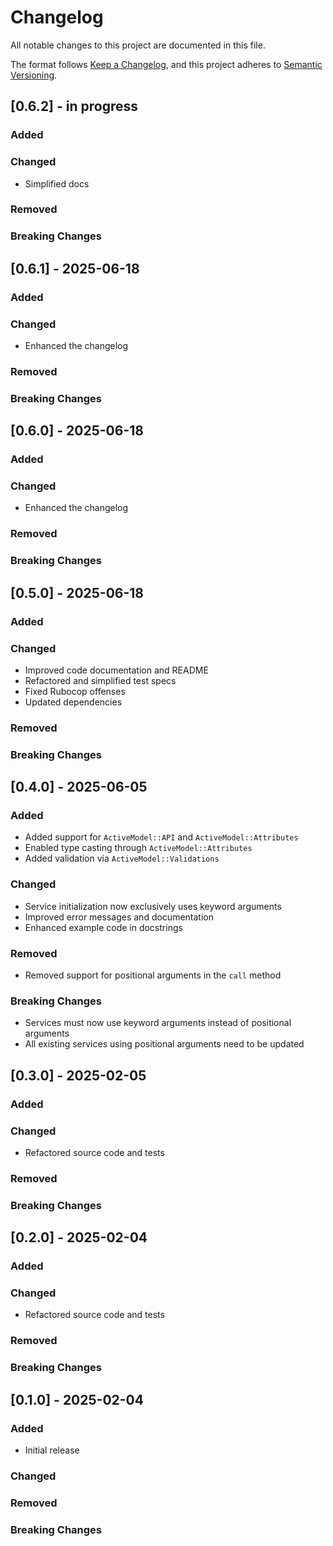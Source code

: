 # Changelog

All notable changes to this project are documented in this file.

The format follows [Keep a Changelog](https://keepachangelog.com/en/1.1.0/),
and this project adheres to [Semantic Versioning](https://semver.org/spec/v2.0.0.html).

## [0.6.2] - in progress

### Added

### Changed
- Simplified docs

### Removed

### Breaking Changes

## [0.6.1] - 2025-06-18

### Added

### Changed
- Enhanced the changelog

### Removed

### Breaking Changes

## [0.6.0] - 2025-06-18

### Added

### Changed
- Enhanced the changelog

### Removed

### Breaking Changes

## [0.5.0] - 2025-06-18

### Added

### Changed
- Improved code documentation and README
- Refactored and simplified test specs
- Fixed Rubocop offenses
- Updated dependencies

### Removed

### Breaking Changes

## [0.4.0] - 2025-06-05

### Added
- Added support for `ActiveModel::API` and `ActiveModel::Attributes`
- Enabled type casting through `ActiveModel::Attributes`
- Added validation via `ActiveModel::Validations`

### Changed
- Service initialization now exclusively uses keyword arguments
- Improved error messages and documentation
- Enhanced example code in docstrings

### Removed
- Removed support for positional arguments in the `call` method

### Breaking Changes
- Services must now use keyword arguments instead of positional arguments
- All existing services using positional arguments need to be updated

## [0.3.0] - 2025-02-05

### Added

### Changed
- Refactored source code and tests

### Removed

### Breaking Changes

## [0.2.0] - 2025-02-04

### Added

### Changed
- Refactored source code and tests

### Removed

### Breaking Changes

## [0.1.0] - 2025-02-04

### Added
- Initial release

### Changed

### Removed

### Breaking Changes
